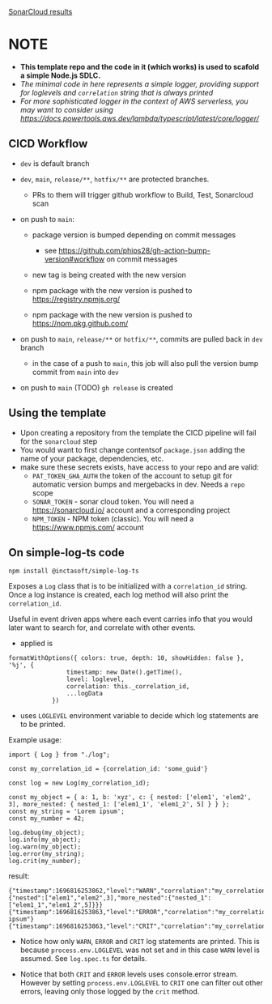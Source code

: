 [SonarCloud results](https://sonarcloud.io/summary/overall?id=inctasoft_simple-log-ts)

# NOTE
- __This template repo and the code in it (which works) is used to scafold a simple Node.js SDLC.__
- _The minimal code in here represents a simple logger, providing support for loglevels and `correlation` string that is always printed_
- _For more sophisticated logger in the context of AWS serverless, you may want to consider using https://docs.powertools.aws.dev/lambda/typescript/latest/core/logger/_

## CICD Workflow

- `dev` is default branch
- `dev`, `main`, `release/**`, `hotfix/**` are protected branches.
  - PRs to them will trigger github workflow to Build, Test, Sonarcloud scan
- on push to  `main`:

  - package version is bumped depending on commit messages

    - see https://github.com/phips28/gh-action-bump-version#workflow on commit messages
  - new tag is being created with the new version
  - npm package with the new version is pushed to https://registry.npmjs.org/
  - npm package with the new version is pushed to https://npm.pkg.github.com/
- on push to `main`, `release/**` or `hotfix/**`, commits are pulled back in `dev` branch 

  - in the case of a push to `main`, this job will also pull the version bump commit from `main` into `dev`

- on push to `main` (TODO) `gh release` is created

## Using the template 

- Upon creating a repository from the template the CICD pipeline will fail for the `sonarcloud` step
- You would want to first change contentsof `package.json` adding the name of your package, dependencies, etc.
- make sure these secrets exists, have access to your repo and are valid:
  - `PAT_TOKEN_GHA_AUTH` the token of the account to setup git for automatic version bumps and mergebacks in dev. Needs a `repo` scope
  - `SONAR_TOKEN` - sonar cloud token. You will need a https://sonarcloud.io/ account and a corresponding project
  - `NPM_TOKEN` - NPM token (classic). You will need a https://www.npmjs.com/ account
## On simple-log-ts code

```
npm install @inctasoft/simple-log-ts
```

Exposes a `Log` class that is to be initialized with a `correlation_id` string. Once a log instance is created, each log method will also print the `correlation_id`.

Useful in event driven apps where each event carries info that you would later want to search for, and correlate with other events.

- applied is 
```
formatWithOptions({ colors: true, depth: 10, showHidden: false }, '%j', {
                timestamp: new Date().getTime(),
                level: loglevel,
                correlation: this._correlation_id,
                ...logData
            }) 
```
- uses `LOGLEVEL` environment variable to decide which log statements are to be printed.

Example usage: 

```
import { Log } from "./log";

const my_correlation_id = {correlation_id: 'some_guid'} 

const log = new Log(my_correlation_id);

const my_object = { a: 1, b: 'xyz', c: { nested: ['elem1', 'elem2', 3], more_nested: { nested_1: ['elem1_1', 'elem1_2', 5] } } };
const my_string = 'Lorem ipsum';
const my_number = 42;

log.debug(my_object);
log.info(my_object);
log.warn(my_object);
log.error(my_string);
log.crit(my_number);

```

result:

```
{"timestamp":1696816253862,"level":"WARN","correlation":"my_correlation_id","a":1,"b":"xyz","c":{"nested":["elem1","elem2",3],"more_nested":{"nested_1":["elem1_1","elem1_2",5]}}}
{"timestamp":1696816253863,"level":"ERROR","correlation":"my_correlation_id","data":"Lorem ipsum"}
{"timestamp":1696816253863,"level":"CRIT","correlation":"my_correlation_id","data":42}
```

- Notice how only `WARN`, `ERROR` and `CRIT` log statements are printed. This is because `process.env.LOGLEVEL` was not set and in this case `WARN` level is assumed. See `log.spec.ts` for details. 

- Notice that both `CRIT` and `ERROR` levels uses console.error stream. However by setting `process.env.LOGLEVEL` to `CRIT` one can filter out other errors, leaving only those logged by the `crit` method.
